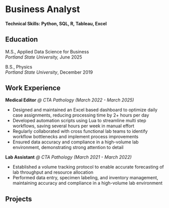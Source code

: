 <h1>Business Analyst</h1>  

<h4>Technical Skills: Python, SQL, R, Tableau, Excel</h4>

<h2>Education</h2>  
<p>M.S., Applied Data Science for Business<br><em>Portland State University,</em> June 2025</p>
<p>B.S., Physics<br><em>Portland State University</em>, December 2019</p>  

<h2>Work Experience</h2>  
<strong>Medical Editor</strong> <em>@ CTA Pathology (March 2022 - March 2025)</em>
<ul>
  <li>Designed and maintained an Excel based dashboard to optimize daily case assignments, reducing processing time by 2+ hours per day</li>
  <li>Developed automation scripts using Lua to streamline multi step workflows, saving several hours per week in manual effort</li>
  <li>Regularly collaborated with cross functional lab teams to identify workflow bottlenecks and implement process improvements</li>
  <li>Ensured data accuracy and compliance in a high-volume lab environment, demonstrating strong attention to detail</li>
</ul>

<strong>Lab Assistant</strong> <em>@ CTA Pathology (March 2021 - March 2022)</em>
<ul>
  <li>Established a volume tracking protocol to enable accurate forecasting of lab throughput and resource allocation</li>
  <li>Performed data entry, specimen labeling, and inventory management, maintaining accuracy and compliance in a high-volume lab environment</li> 
</ul>  

<h2>Projects</h2>
